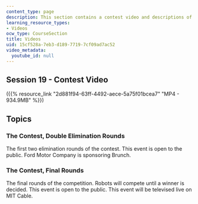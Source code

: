```yaml
---
content_type: page
description: This section contains a contest video and descriptions of the contests.
learning_resource_types:
- Videos
ocw_type: CourseSection
title: Videos
uid: 15cf528a-7eb3-d189-7719-7cf09ad7ac52
video_metadata:
  youtube_id: null
---
```


Session 19 - Contest Video
--------------------------

({{% resource_link "2d881f94-63ff-4492-aece-5a75f01bcea7" "MP4 - 934.9MB" %}})

Topics
------

### The Contest, Double Elimination Rounds

The first two elimination rounds of the contest. This event is open to the public. Ford Motor Company is sponsoring Brunch.

### The Contest, Final Rounds

The final rounds of the competition. Robots will compete until a winner is decided. This event is open to the public. This event will be televised live on MIT Cable.